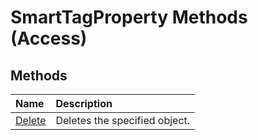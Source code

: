 
# SmartTagProperty Methods (Access)

## Methods



|**Name**|**Description**|
|:-----|:-----|
| [Delete](aa277039-6a8d-c50d-8b9b-6cbb50b82f31.md)|Deletes the specified object.|
